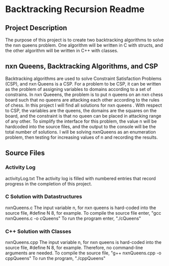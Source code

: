 # Backtracking Recursion Readme
## Project Description
The purpose of this project is to create two backtracking algorithms to solve the nxn queens problem. 
One algorithm will be written in C with structs, and the other algorithm will be written in C++ with classes.

## nxn Queens, Backtracking Algorithms, and CSP
Backtracking algorithms are used to solve Constraint Satisfaction Problems (CSP), and nxn Queens is a CSP. For a problem to be CSP, it can be written as the problem of assigning variables to domains according to a set of constrains. In nxn Queeens, the problem is to put n queens on an nxn chess board such that no queens are attacking each other according to the rules of chess. In this project I will find all solutions for nxn queens . With respect to CSP, the variables are the queens, the domains are the squares on the board, and the constraint is that no queen can be placed in attacking range of any other. To simplify the interface for this problem, the value n will be hardcoded into the source files, and the output to the console will be the total number of solutions. I will be solving nxnQueens as an enumeration problem, then testing for increasing values of n and recording the results.

## 

## Source Files
### Activity Log
activityLog.txt
The activity log is filled with numbered entries that record progress in the completion of this project.
### C Solution with Datastructures
nxnQueens.c
The input variable n, for nxn queens is hard-coded into the source file, #define N 8, for example. 
To compile the source file enter,
    "gcc nxnQueens.c -o cQueens"
To run the program enter,
    "./cQueens"
### C++ Solution with Classes
nxnQueens.cpp
The input variable n, for nxn queens is hard-coded into the source file, #define N 8, for example. Therefore, no command-line arguments are needed.
To compile the source file,
    "g++ nxnQueens.cpp -o cppQueens"
To run the program,
    "./cppQueens"
